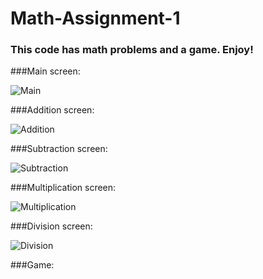 # Math-Assignment-1
### This code has math problems and a game. Enjoy!
###Main screen:

![Main](https://i.imgur.com/HCFyPtn.png)

###Addition screen:

![Addition](https://i.imgur.com/e7pIv0c.png)

###Subtraction screen:

![Subtraction](https://i.imgur.com/clwij93.png)

###Multiplication screen:

![Multiplication](https://i.imgur.com/gD6hfbM.png)

###Division screen:

![Division](https://i.imgur.com/hL89LoW.png)

###Game:
